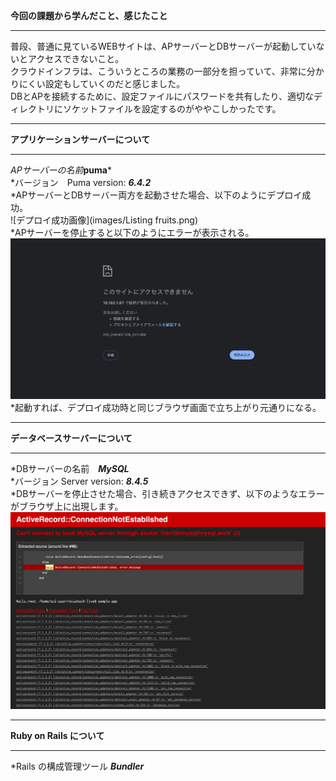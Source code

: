 
**今回の課題から学んだこと、感じたこと**
***
普段、普通に見ているWEBサイトは、APサーバーとDBサーバーが起動していないとアクセスできないこと。  
クラウドインフラは、こういうところの業務の一部分を担っていて、非常に分かりにくい設定もしていくのだと感じました。  
DBとAPを接続するために、設定ファイルにパスワードを共有したり、適切なディレクトリにソケットファイルを設定するのがややこしかったです。  
***
**アプリケーションサーバーについて**
***
*APサーバーの名前***puma***  
*バージョン　Puma version: ***6.4.2***  
*APサーバーとDBサーバー両方を起動させた場合、以下のようにデプロイ成功。  
![デプロイ成功画像](images/Listing fruits.png)  
*APサーバーを停止すると以下のようにエラーが表示される。  
![APサーバ停止時画像](images/ErrorAP.png)  
*起動すれば、デプロイ成功時と同じブラウザ画面で立ち上がり元通りになる。  
***
**データベースサーバーについて**
***
*DBサーバーの名前　***MySQL***  
*バージョン Server version: ***8.4.5***  
*DBサーバーを停止させた場合、引き続きアクセスできず、以下のようなエラーがブラウザ上に出現します。  
![DBサーバ停止時画像](images/ErrorDB.png)  
***
**Ruby on Rails について**
***
*Rails の構成管理ツール ***Bundler***  

